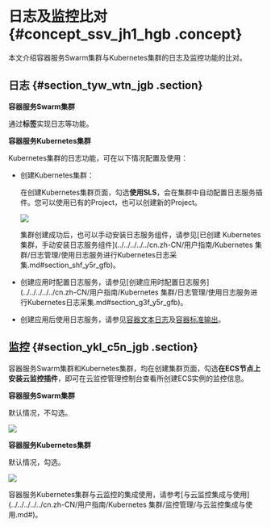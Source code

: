 # 日志及监控比对 {#concept_ssv_jh1_hgb .concept}

本文介绍容器服务Swarm集群与Kubernetes集群的日志及监控功能的比对。

## 日志 {#section_tyw_wtn_jgb .section}

**容器服务Swarm集群**

通过**标签**实现日志等功能。

**容器服务Kubernetes集群**

Kubernetes集群的日志功能，可在以下情况配置及使用：

-   创建Kubernetes集群：

    在创建Kubernetes集群页面，勾选**使用SLS**，会在集群中自动配置日志服务插件。您可以使用已有的Project，也可以创建新的Project。

    ![](http://static-aliyun-doc.oss-cn-hangzhou.aliyuncs.com/assets/img/84981/154685512136258_zh-CN.png)

    集群创建成功后，也可以手动安装日志服务组件，请参见[已创建 Kubernetes 集群，手动安装日志服务组件](../../../../../cn.zh-CN/用户指南/Kubernetes 集群/日志管理/使用日志服务进行Kubernetes日志采集.md#section_shf_y5r_gfb)。

-   创建应用时配置日志服务，请参见[创建应用时配置日志服务](../../../../../cn.zh-CN/用户指南/Kubernetes 集群/日志管理/使用日志服务进行Kubernetes日志采集.md#section_g3f_y5r_gfb)。
-   创建应用后使用日志服务，请参见[容器文本日志](../../../../../cn.zh-CN/用户指南/Logtail采集/容器日志采集/容器文本日志.md#)及[容器标准输出](../../../../../cn.zh-CN/用户指南/Logtail采集/容器日志采集/容器标准输出.md#)。

## 监控 {#section_ykl_c5n_jgb .section}

容器服务Swarm集群和Kubernetes集群，均在创建集群页面，勾选**在ECS节点上安装云监控插件**，即可在云监控管理控制台查看所创建ECS实例的监控信息。

**容器服务Swarm集群**

默认情况，不勾选。

![](http://static-aliyun-doc.oss-cn-hangzhou.aliyuncs.com/assets/img/84981/154685512136276_zh-CN.png)

**容器服务Kubernetes集群**

默认情况，勾选。

![](http://static-aliyun-doc.oss-cn-hangzhou.aliyuncs.com/assets/img/84981/154685512136277_zh-CN.png)

容器服务Kubernetes集群与云监控的集成使用，请参考[与云监控集成与使用](../../../../../cn.zh-CN/用户指南/Kubernetes 集群/监控管理/与云监控集成与使用.md#)。

